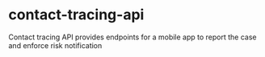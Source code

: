 # contact-tracing-api
Contact tracing API provides endpoints for a mobile app to report the case and enforce risk notification
